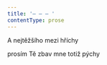 ```yaml
---
title: '– – – '
contentType: prose
---
```


A nejtěžšího mezi hříchy

prosím Tě zbav mne totiž pýchy
